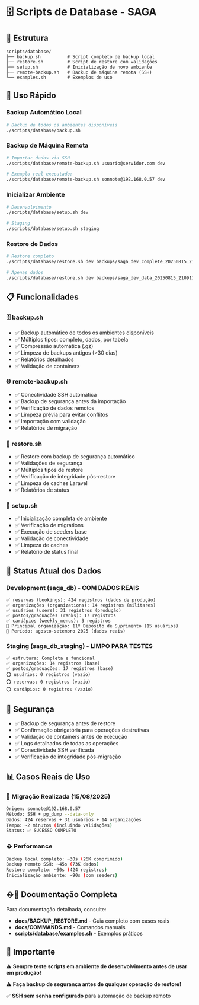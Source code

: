 # 🗄️ Scripts de Database - SAGA

## 📁 Estrutura

```
scripts/database/
├── backup.sh          # Script completo de backup local
├── restore.sh         # Script de restore com validações
├── setup.sh           # Inicialização de novo ambiente
├── remote-backup.sh   # Backup de máquina remota (SSH)
└── examples.sh        # Exemplos de uso
```

## 🚀 Uso Rápido

### Backup Automático Local
```bash
# Backup de todos os ambientes disponíveis
./scripts/database/backup.sh
```

### Backup de Máquina Remota
```bash
# Importar dados via SSH
./scripts/database/remote-backup.sh usuario@servidor.com dev

# Exemplo real executado:
./scripts/database/remote-backup.sh sonnote@192.168.0.57 dev
```

### Inicializar Ambiente
```bash
# Desenvolvimento
./scripts/database/setup.sh dev

# Staging  
./scripts/database/setup.sh staging
```

### Restore de Dados
```bash
# Restore completo
./scripts/database/restore.sh dev backups/saga_dev_complete_20250815_210917.sql.gz

# Apenas dados
./scripts/database/restore.sh dev backups/saga_dev_data_20250815_210917.sql.gz data
```

## 📋 Funcionalidades

### 🗄️ backup.sh
- ✅ Backup automático de todos os ambientes disponíveis
- ✅ Múltiplos tipos: completo, dados, por tabela
- ✅ Compressão automática (.gz)
- ✅ Limpeza de backups antigos (>30 dias)
- ✅ Relatórios detalhados
- ✅ Validação de containers

### 🌐 remote-backup.sh
- ✅ Conectividade SSH automática
- ✅ Backup de segurança antes da importação
- ✅ Verificação de dados remotos
- ✅ Limpeza prévia para evitar conflitos
- ✅ Importação com validação
- ✅ Relatórios de migração

### 🔄 restore.sh
- ✅ Restore com backup de segurança automático
- ✅ Validações de segurança
- ✅ Múltiplos tipos de restore
- ✅ Verificação de integridade pós-restore
- ✅ Limpeza de caches Laravel
- ✅ Relatórios de status

### 🌱 setup.sh
- ✅ Inicialização completa de ambiente
- ✅ Verificação de migrations
- ✅ Execução de seeders base
- ✅ Validação de conectividade
- ✅ Limpeza de caches
- ✅ Relatório de status final

## 🎯 Status Atual dos Dados

### Development (saga_db) - **COM DADOS REAIS**
```
✅ reservas (bookings): 424 registros (dados de produção)
✅ organizações (organizations): 14 registros (militares)
✅ usuários (users): 31 registros (produção)
✅ postos/graduações (ranks): 17 registros
✅ cardápios (weekly_menus): 3 registros
🏢 Principal organização: 11º Depósito de Suprimento (15 usuários)
📅 Período: agosto-setembro 2025 (dados reais)
```

### Staging (saga_db_staging) - **LIMPO PARA TESTES**
```
✅ estrutura: Completa e funcional
✅ organizações: 14 registros (base)
✅ postos/graduações: 17 registros (base)
⭕ usuários: 0 registros (vazio)
⭕ reservas: 0 registros (vazio)
⭕ cardápios: 0 registros (vazio)
```

## 🔐 Segurança

- ✅ Backup de segurança antes de restore
- ✅ Confirmação obrigatória para operações destrutivas
- ✅ Validação de containers antes de execução
- ✅ Logs detalhados de todas as operações
- ✅ Conectividade SSH verificada
- ✅ Verificação de integridade pós-migração

## 📊 Casos Reais de Uso

### 🎯 **Migração Realizada (15/08/2025)**
```bash
Origem: sonnote@192.168.0.57
Método: SSH + pg_dump --data-only
Dados: 424 reservas + 31 usuários + 14 organizações
Tempo: ~2 minutos (incluindo validações)
Status: ✅ SUCESSO COMPLETO
```

### � **Performance**
```bash
Backup local completo: ~30s (26K comprimido)
Backup remoto SSH: ~45s (73K dados)
Restore completo: ~60s (424 registros)
Inicialização ambiente: ~90s (com seeders)
```

## �📖 Documentação Completa

Para documentação detalhada, consulte:
- **docs/BACKUP_RESTORE.md** - Guia completo com casos reais
- **docs/COMMANDS.md** - Comandos manuais
- **scripts/database/examples.sh** - Exemplos práticos

## 🚨 Importante

⚠️ **Sempre teste scripts em ambiente de desenvolvimento antes de usar em produção!**

⚠️ **Faça backup de segurança antes de qualquer operação de restore!**

✅ **SSH sem senha configurado** para automação de backup remoto
